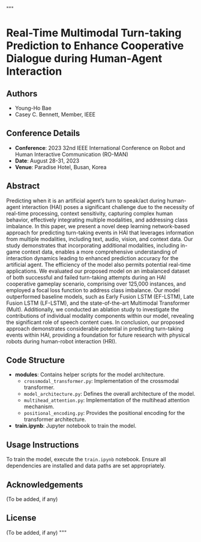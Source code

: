 """
# Real-Time Multimodal Turn-taking Prediction to Enhance Cooperative Dialogue during Human-Agent Interaction

## Authors
- Young-Ho Bae
- Casey C. Bennett, Member, IEEE

## Conference Details
- **Conference**: 2023 32nd IEEE International Conference on Robot and Human Interactive Communication (RO-MAN)
- **Date**: August 28-31, 2023
- **Venue**: Paradise Hotel, Busan, Korea

## Abstract
Predicting when it is an artificial agent’s turn to speak/act during human-agent interaction (HAI) poses a significant challenge due to the necessity of real-time processing, context sensitivity, capturing complex human behavior, effectively integrating multiple modalities, and addressing class imbalance. In this paper, we present a novel deep learning network-based approach for predicting turn-taking events in HAI that leverages information from multiple modalities, including text, audio, vision, and context data. Our study demonstrates that incorporating additional modalities, including in-game context data, enables a more comprehensive understanding of interaction dynamics leading to enhanced prediction accuracy for the artificial agent. The efficiency of the model also permits potential real-time applications. We evaluated our proposed model on an imbalanced dataset of both successful and failed turn-taking attempts during an HAI cooperative gameplay scenario, comprising over 125,000 instances, and employed a focal loss function to address class imbalance. Our model outperformed baseline models, such as Early Fusion LSTM (EF-LSTM), Late Fusion LSTM (LF-LSTM), and the state-of-the-art Multimodal Transformer (Mult). Additionally, we conducted an ablation study to investigate the contributions of individual modality components within our model, revealing the significant role of speech content cues. In conclusion, our proposed approach demonstrates considerable potential in predicting turn-taking events within HAI, providing a foundation for future research with physical robots during human-robot interaction (HRI).

## Code Structure
- **modules**: Contains helper scripts for the model architecture.
    - `crossmodal_transformer.py`: Implementation of the crossmodal transformer.
    - `model_architecture.py`: Defines the overall architecture of the model.
    - `multihead_attention.py`: Implementation of the multihead attention mechanism.
    - `positional_encoding.py`: Provides the positional encoding for the transformer architecture.
- **train.ipynb**: Jupyter notebook to train the model.

## Usage Instructions
To train the model, execute the `train.ipynb` notebook. Ensure all dependencies are installed and data paths are set appropriately. 

## Acknowledgements
(To be added, if any)

## License
(To be added, if any)
"""
